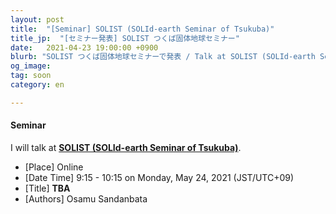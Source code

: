 ```yaml
---
layout: post
title:  "[Seminar] SOLIST (SOLId-earth Seminar of Tsukuba)"
title_jp:  "[セミナー発表] SOLIST つくば固体地球セミナー"
date:   2021-04-23 19:00:00 +0900
blurb: "SOLIST つくば固体地球セミナーで発表 / Talk at SOLIST (SOLId-earth Seminar of Tsukuba"
og_image:
tag: soon
category: en

---
```


#### **Seminar**

I will talk at [**SOLIST (SOLId-earth Seminar of Tsukuba)**](https://www.geol.tsukuba.ac.jp/~rokuwaki/solist/).

- [Place] Online
- [Date Time] 9:15 - 10:15 on Monday, May 24, 2021 (JST/UTC+09)
- [Title] **TBA**
- [Authors] Osamu Sandanbata

